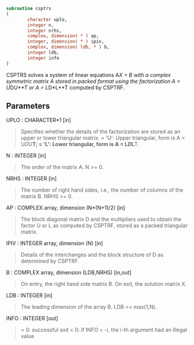 ```fortran
subroutine csptrs
(
        character uplo,
        integer n,
        integer nrhs,
        complex, dimension( * ) ap,
        integer, dimension( * ) ipiv,
        complex, dimension( ldb, * ) b,
        integer ldb,
        integer info
)
```

CSPTRS solves a system of linear equations A*X = B with a complex
symmetric matrix A stored in packed format using the factorization
A = U*D*U**T or A = L*D*L**T computed by CSPTRF.

## Parameters
UPLO : CHARACTER*1 [in]
> Specifies whether the details of the factorization are stored
> as an upper or lower triangular matrix.
> = 'U':  Upper triangular, form is A = U*D*U**T;
> = 'L':  Lower triangular, form is A = L*D*L**T.

N : INTEGER [in]
> The order of the matrix A.  N >= 0.

NRHS : INTEGER [in]
> The number of right hand sides, i.e., the number of columns
> of the matrix B.  NRHS >= 0.

AP : COMPLEX array, dimension (N*(N+1)/2) [in]
> The block diagonal matrix D and the multipliers used to
> obtain the factor U or L as computed by CSPTRF, stored as a
> packed triangular matrix.

IPIV : INTEGER array, dimension (N) [in]
> Details of the interchanges and the block structure of D
> as determined by CSPTRF.

B : COMPLEX array, dimension (LDB,NRHS) [in,out]
> On entry, the right hand side matrix B.
> On exit, the solution matrix X.

LDB : INTEGER [in]
> The leading dimension of the array B.  LDB >= max(1,N).

INFO : INTEGER [out]
> = 0:  successful exit
> < 0: if INFO = -i, the i-th argument had an illegal value
